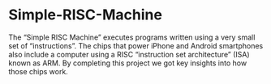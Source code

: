 # Simple-RISC-Machine
The “Simple RISC Machine” executes programs written using a very small set of “instructions”. The chips that power iPhone and Android smartphones also include a computer using a
RISC “instruction set architecture” (ISA) known as ARM. By completing this project we got key insights into how those chips work.
